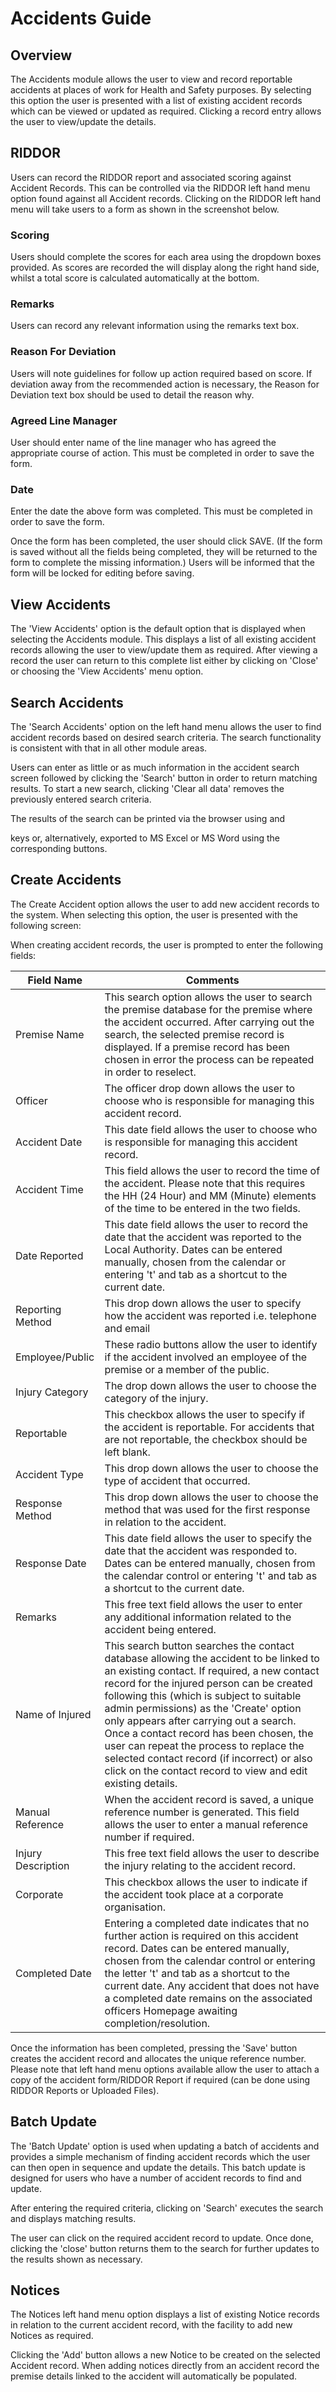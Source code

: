 # Accidents Guide

## Overview

The Accidents module allows the user to view and record reportable accidents at places of work for Health and Safety purposes. By selecting this option the user is presented with a list of existing accident records which can be viewed or updated as required. Clicking a record entry allows the user to view/update the details.

## RIDDOR

Users can record the RIDDOR report and associated scoring against Accident Records. This can be controlled via the RIDDOR left hand menu option found against all Accident records. Clicking on the RIDDOR left hand menu will take users to a form as shown in the screenshot below.

### Scoring

Users should complete the scores for each area using the dropdown boxes provided. As scores are recorded the will display along the right hand side, whilst a total score is calculated automatically at the bottom.

### Remarks

Users can record any relevant information using the remarks text box.

### Reason For Deviation

Users will note guidelines for follow up action required based on score. If deviation away from the recommended action is necessary, the Reason for Deviation text box should be used to detail the reason why.

### Agreed Line Manager

User should enter name of the line manager who has agreed the appropriate course of action. This must be completed in order to save the form.

### Date

Enter the date the above form was completed. This must be completed in order to save the form.

Once the form has been completed, the user should click SAVE. (If the form is saved without all the fields being completed, they will be returned to the form to complete the missing information.) Users will be informed that the form will be locked for editing before saving.

## View Accidents

The 'View Accidents' option is the default option that is displayed when selecting the Accidents module. This displays a list of all existing accident records allowing the user to view/update them as required. After viewing a record the user can return to this complete list either by clicking on 'Close' or choosing the 'View Accidents' menu option.

## Search Accidents

The 'Search Accidents' option on the left hand menu allows the user to find accident records based on desired search criteria. The search functionality is consistent with that in all other module areas.

Users can enter as little or as much information in the accident search screen followed by clicking the 'Search' button in order to return matching results. To start a new search, clicking 'Clear all data' removes the previously entered search criteria.

The results of the search can be printed via the browser using <Control> and <P> keys or, alternatively, exported to MS Excel or MS Word using the corresponding buttons.

## Create Accidents

The Create Accident option allows the user to add new accident records to the system. When selecting this option, the user is presented with the following screen:

When creating accident records, the user is prompted to enter the following fields:

| Field Name | Comments |
|------------|----------|
| Premise Name | This search option allows the user to search the premise database for the premise where the accident occurred. After carrying out the search, the selected premise record is displayed. If a premise record has been chosen in error the process can be repeated in order to reselect. |
| Officer | The officer drop down allows the user to choose who is responsible for managing this accident record. |
| Accident Date | This date field allows the user to choose who is responsible for managing this accident record. |
| Accident Time | This field allows the user to record the time of the accident. Please note that this requires the HH (24 Hour) and MM (Minute) elements of the time to be entered in the two fields. |
| Date Reported | This date field allows the user to record the date that the accident was reported to the Local Authority. Dates can be entered manually, chosen from the calendar or entering 't' and tab as a shortcut to the current date. |
| Reporting Method | This drop down allows the user to specify how the accident was reported i.e. telephone and email |
| Employee/Public | These radio buttons allow the user to identify if the accident involved an employee of the premise or a member of the public. |
| Injury Category | The drop down allows the user to choose the category of the injury. |
| Reportable | This checkbox allows the user to specify if the accident is reportable. For accidents that are not reportable, the checkbox should be left blank. |
| Accident Type | This drop down allows the user to choose the type of accident that occurred. |
| Response Method | This drop down allows the user to choose the method that was used for the first response in relation to the accident. |
| Response Date | This date field allows the user to specify the date that the accident was responded to. Dates can be entered manually, chosen from the calendar control or entering 't' and tab as a shortcut to the current date. |
| Remarks | This free text field allows the user to enter any additional information related to the accident being entered. |
| Name of Injured | This search button searches the contact database allowing the accident to be linked to an existing contact. If required, a new contact record for the injured person can be created following this (which is subject to suitable admin permissions) as the 'Create' option only appears after carrying out a search. Once a contact record has been chosen, the user can repeat the process to replace the selected contact record (if incorrect) or also click on the contact record to view and edit existing details. |
| Manual Reference | When the accident record is saved, a unique reference number is generated. This field allows the user to enter a manual reference number if required. |
| Injury Description | This free text field allows the user to describe the injury relating to the accident record. |
| Corporate | This checkbox allows the user to indicate if the accident took place at a corporate organisation. |
| Completed Date | Entering a completed date indicates that no further action is required on this accident record. Dates can be entered manually, chosen from the calendar control or entering the letter 't' and tab as a shortcut to the current date. Any accident that does not have a completed date remains on the associated officers Homepage awaiting completion/resolution. |

Once the information has been completed, pressing the 'Save' button creates the accident record and allocates the unique reference number. Please note that left hand menu options available allow the user to attach a copy of the accident form/RIDDOR Report if required (can be done using RIDDOR Reports or Uploaded Files).

## Batch Update

The 'Batch Update' option is used when updating a batch of accidents and provides a simple mechanism of finding accident records which the user can then open in sequence and update the details. This batch update is designed for users who have a number of accident records to find and update.

After entering the required criteria, clicking on 'Search' executes the search and displays matching results.

The user can click on the required accident record to update. Once done, clicking the 'close' button returns them to the search for further updates to the results shown as necessary.

## Notices

The Notices left hand menu option displays a list of existing Notice records in relation to the current accident record, with the facility to add new Notices as required.

Clicking the 'Add' button allows a new Notice to be created on the selected Accident record. When adding notices directly from an accident record the premise details linked to the accident will automatically be populated.